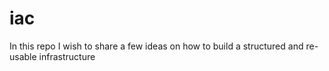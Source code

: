 # iac
In this repo I wish to share a few ideas on how to build a structured and re-usable infrastructure
